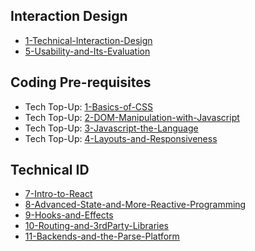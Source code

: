 ## Interaction Design
- [1-Technical-Interaction-Design](Lectures/1-Technical-Interaction-Design.pdf)
- [5-Usability-and-Its-Evaluation](Lectures/5-Usability-and-Its-Evaluation.md)

## Coding Pre-requisites
- Tech Top-Up: [1-Basics-of-CSS](Tech-TopUps/1-Basics-of-CSS.md)
- Tech Top-Up: [2-DOM-Manipulation-with-Javascript](Tech-TopUps/2-DOM-Manipulation-with-Javascript.md)
- Tech Top-Up: [3-Javascript-the-Language](Tech-TopUps/3-Javascript-the-Language.md)
- Tech Top-Up: [4-Layouts-and-Responsiveness](Tech-TopUps/4-Layouts-and-Responsiveness.md)

  
## Technical ID
- [7-Intro-to-React](Lectures/7-Intro-to-React.md)
- [8-Advanced-State-and-More-Reactive-Programming](Lectures/8-Advanced-State-and-More-Reactive-Programming.md)
- [9-Hooks-and-Effects](Lectures/9-Hooks-and-Effects.md)
- [10-Routing-and-3rdParty-Libraries](10-Routing-and-3rdParty-Libraries.md)
- [11-Backends-and-the-Parse-Platform](11-Backends-and-the-Parse-Platform.md)
